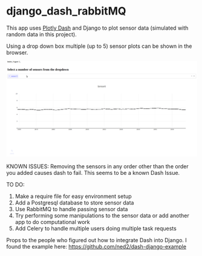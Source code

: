# django_dash_rabbitMQ

This app uses [Plotly Dash](https://plot.ly/products/dash/) and Django to plot sensor data (simulated with random data in this project).

Using a drop down box multiple (up to 5) sensor plots can be shown in the browser.

![Dash Plots Gif](https://github.com/pbybee/django_dash_rabbitMQ/blob/master/sensorVizExample.gif)

KNOWN ISSUES:
Removing the sensors in any order other than the order you added causes dash to fail. This seems to be a known Dash Issue.

TO DO:
1. Make a require file for easy environment setup
2. Add a Postgresql database to store sensor data
3. Use RabbitMQ to handle passing sensor data
4. Try performing some manipulations to the sensor data or add another app to do computational work
5. Add Celery to handle multiple users doing multiple task requests



Props to the people who figured out how to integrate Dash into Django. I found the example here:
https://github.com/ned2/dash-django-example

